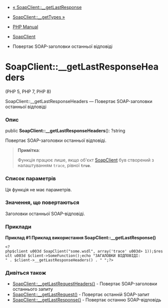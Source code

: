 - [« SoapClient::\_\_getLastResponse](soapclient.getlastresponse.md)
- [SoapClient::\_\_getTypes »](soapclient.gettypes.md)

- [PHP Manual](index.md)
- [SoapClient](class.soapclient.md)
- Повертає SOAP-заголовки останньої відповіді

# SoapClient::\_\_getLastResponseHeaders

(PHP 5, PHP 7, PHP 8)

SoapClient::\_\_getLastResponseHeaders — Повертає SOAP-заголовки
останньої відповіді

### Опис

public **SoapClient::\_\_getLastResponseHeaders**(): ?string

Повертає SOAP-заголовки останньої відповіді.

> **Примітка**:
>
> Функція працює лише, якщо об'єкт
> [SoapClient](class.soapclient.md) був створений з налаштуванням `trace`,
> рівної **`true`**.

### Список параметрів

Ця функція не має параметрів.

### Значення, що повертаються

Заголовки останньої SOAP-відповіді.

### Приклади

**Приклад #1 Приклад використання SoapClient::\_\_getLastResponse()**

` <?php$client u003d SoapClient("some.wsdl", array('trace' u003d> 1));$result u003d $client->SomeFunction();echo "ЗАГАЛОВКИ ВІДПОВІДІ:
" . $client->__getLastResponseHeaders() . "
";?> `

### Дивіться також

- [SoapClient::\_\_getLastRequestHeaders()](soapclient.getlastrequestheaders.md) -
Повертає SOAP-заголовки останнього запиту
- [SoapClient::\_\_getLastRequest()](soapclient.getlastrequest.md) -
Повертає останній SOAP-запит
- [SoapClient::\_\_getLastResponse()](soapclient.getlastresponse.md) -
Повертає останню SOAP-відповідь
